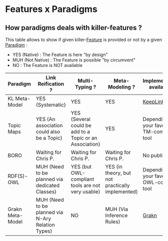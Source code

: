 Features x Paradigms
==

How paradigms deals with killer-features ?
-

This table allows to show if given killer-<a href="https://github.com/iPlumb3r/KeQuarks/tree/master/Features">Feature</a> is provided or not by a given <a href="https://github.com/iPlumb3r/KeQuarks/tree/master/Paradigms">Paradigm</a> :
* YES (Native) : The Feature is here "by design"
* MUH (Not Native) : The Feature is possible "by circumvent"
* NO : The Feature is NOT available

<table>
    <thead>
        <tr>
            <th>Paradigm</th>
            <th>Link Reification ?</th>
            <th>Multi-Typing ?</th>           
            <th>Meta-Modeling ?</th>
            <th>Implementation available ?</th>
        </tr>
    </thead>
    <tbody>
        <tr>
            <td>KL Meta-Model</td>
            <td>YES (Systematic)</td>
            <td>YES</td>
            <td>YES</td>
            <td><a href="http://keeplink.com/">KeepLink</a></td>
        </tr>
        <tr>
            <td>Topic Maps</td>
            <td>YES (An association could also be a Topic)</td>
            <td>YES (Several <instanceOf> could be add to a Topic or an Association)</td>
            <td>YES</td>
            <td>Depending of your favorite TM-compliant tool</td>
        </tr>
        <tr>
            <td>BORO</td>
            <td>Waiting for Chris P.</td>
            <td>Waiting for Chris P.</td>
            <td>Waiting for Chris P.</td>
            <td>No publicy</td>
        </tr>
        <tr>
            <td>RDF(S)-OWL</td>
            <td>MUH (Need to be planned via dedicated Classes)</td>
            <td>YES (but OWL-compliant tools are not very usable)</td>
            <td>YES (in theory, but not practically implemented)</td>
            <td>Depending of your favorite OWL-compliant tool</td>
        </tr>
        <tr>
            <td>Grakn Meta-Model</td>
            <td>MUH (Need to be planned via N-Ary Relation Types)</td>
            <td>NO</td>
            <td>MUH (Via Inference Rules)</td>
            <td><a href="https://grakn.ai/grakn-core">Grakn</a></td>
        </tr>
     </tbody>
</table>
